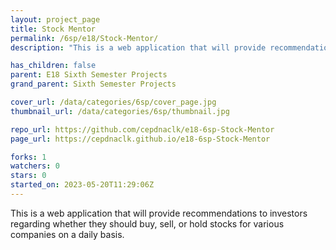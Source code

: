 ```yaml
---
layout: project_page
title: Stock Mentor
permalink: /6sp/e18/Stock-Mentor/
description: "This is a web application that will provide recommendations to investors regarding whether they should buy, sell, or hold stocks for various companies on a daily basis."

has_children: false
parent: E18 Sixth Semester Projects
grand_parent: Sixth Semester Projects

cover_url: /data/categories/6sp/cover_page.jpg
thumbnail_url: /data/categories/6sp/thumbnail.jpg

repo_url: https://github.com/cepdnaclk/e18-6sp-Stock-Mentor
page_url: https://cepdnaclk.github.io/e18-6sp-Stock-Mentor

forks: 1
watchers: 0
stars: 0
started_on: 2023-05-20T11:29:06Z
---
```

This is a web application that will provide recommendations to investors regarding whether they should buy, sell, or hold stocks for various companies on a daily basis.

